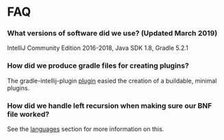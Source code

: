 # FAQ


### What versions of software did we use? (Updated March 2019)

IntelliJ Community Edition 2016-2018, Java SDK 1.8, Gradle 5.2.1

### How did we produce gradle files for creating plugins?

The gradle-intellij-plugin
[plugin](https://github.com/JetBrains/gradle-intellij-plugin) easied the
creation of a buildable, minimal plugins.

### How did we handle left recursion when making sure our BNF file worked? 

See the [languages](https://github.com/uo-ide-seminar/JetBrains-language-plugins/blob/master/Languages.md) section for more information on this.
